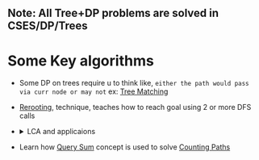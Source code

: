 ## Note: All Tree+DP problems are solved in CSES/DP/Trees

# Some Key algorithms
- Some DP on trees require u to think like, `either the path would pass via curr node or may not` ex: [Tree Matching ](/CP/some_preq/_06_cses/_02_DP/_02_Trees/_01_TreeMatching.java)
- [Rerooting](/CP/some_preq/_06_cses/_02_DP/_02_Trees/_04_TreeDistancesII.java), technique, teaches how to reach goal using 2 or more DFS calls
- <details>
  <summary>LCA and applicaions</summary>
  
  LCA and applications, solve from __05__to__07__, LCA dode is as below, also feel the importance of maintaining `parent[u][2^i]`,`level[u].

  ```java
  static void build_levels_and_initialize_parents(int u,int  par,int currLevl){
        level[u]=currLevl;
        for(int v:adj[u]){
            if(v!=par){
                up[v][0]=u;
                build_levels_and_initialize_parents(v, u, currLevl+1); 
            }
        }
    }

    static int get_lca(int u,int v){
        if(level[u]<level[v]){int temp=u;u=v;v=temp;}
        //i will bring u to same levelas that of v
        int k=level[u]-level[v];
        for(int i=0;i<=30;i++) if((k&(1<<i))!=0) if(u!=-1) u=up[u][i]; else break;
        if(u==v) return u;
        for(int i=30;i>=0;i--){
            if(up[u][i]!=-1){
                if(up[u][i]!=up[v][i]){
                    u=up[u][i];
                    v=up[v][i];
                }
            }
        }
        int lca=up[u][0];
        return lca;
    }
  ```
</details>

- Learn how [Query Sum](/CP/some_preq/_01_Queries/_01_query_SUM.java) concept is used to solve [Counting Paths](/CP/some_preq/_06_cses/_02_DP/_02_Trees/_08_CountingPaths.java)